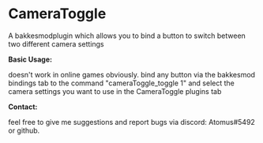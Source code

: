 # CameraToggle
A bakkesmodplugin which allows you to bind a button to switch between two different camera settings

**Basic Usage:**

doesn't work in online games obviously.
bind any button via the bakkesmod bindings tab to the command "cameraToggle_toggle 1"
and select the camera settings you want to use in the CameraToggle plugins tab

**Contact:**

feel free to give me suggestions and report bugs via discord: Atomus#5492 or github.
